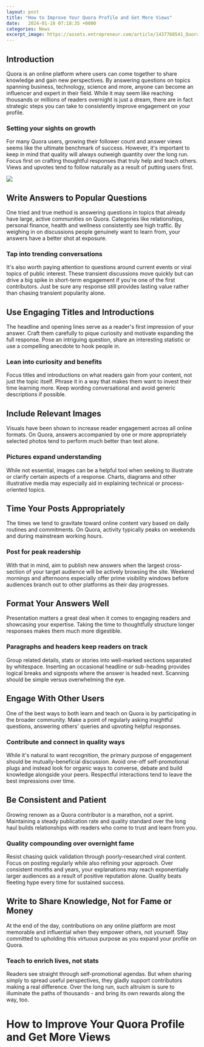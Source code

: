 ```yaml
---
layout: post
title: "How to Improve Your Quora Profile and Get More Views"
date:   2024-01-18 07:18:35 +0000
categories: News
excerpt_image: https://assets.entrepreneur.com/article/1437760541_Quora-marketing-strategies-1.png
---
```

## Introduction
Quora is an online platform where users can come together to share knowledge and gain new perspectives. By answering questions on topics spanning business, technology, science and more, anyone can become an influencer and expert in their field. While it may seem like reaching thousands or millions of readers overnight is just a dream, there are in fact strategic steps you can take to consistently improve engagement on your profile.

### Setting your sights on growth
For many Quora users, growing their follower count and answer views seems like the ultimate benchmark of success. However, it's important to keep in mind that quality will always outweigh quantity over the long run. Focus first on crafting thoughtful responses that truly help and teach others. Views and upvotes tend to follow naturally as a result of putting users first.


![](https://assets.entrepreneur.com/article/1437760541_Quora-marketing-strategies-1.png)
## Write Answers to Popular Questions
One tried and true method is answering questions in topics that already have large, active communities on Quora. Categories like relationships, personal finance, health and wellness consistently see high traffic. By weighing in on discussions people genuinely want to learn from, your answers have a better shot at exposure.

### Tap into trending conversations
It's also worth paying attention to questions around current events or viral topics of public interest. These transient discussions move quickly but can drive a big spike in short-term engagement if you're one of the first contributors. Just be sure any response still provides lasting value rather than chasing transient popularity alone.

## Use Engaging Titles and Introductions
The headline and opening lines serve as a reader's first impression of your answer. Craft them carefully to pique curiosity and motivate expanding the full response. Pose an intriguing question, share an interesting statistic or use a compelling anecdote to hook people in.

### Lean into curiosity and benefits  
Focus titles and introductions on what readers gain from your content, not just the topic itself. Phrase it in a way that makes them want to invest their time learning more. Keep wording conversational and avoid generic descriptions if possible.

## Include Relevant Images
Visuals have been shown to increase reader engagement across all online formats. On Quora, answers accompanied by one or more appropriately selected photos tend to perform much better than text alone. 

### Pictures expand understanding
While not essential, images can be a helpful tool when seeking to illustrate or clarify certain aspects of a response. Charts, diagrams and other illustrative media may especially aid in explaining technical or process-oriented topics.

## Time Your Posts Appropriately
The times we tend to gravitate toward online content vary based on daily routines and commitments. On Quora, activity typically peaks on weekends and during mainstream working hours.

### Post for peak readership  
With that in mind, aim to publish new answers when the largest cross-section of your target audience will be actively browsing the site. Weekend mornings and afternoons especially offer prime visibility windows before audiences branch out to other platforms as their day progresses.

## Format Your Answers Well  
Presentation matters a great deal when it comes to engaging readers and showcasing your expertise. Taking the time to thoughtfully structure longer responses makes them much more digestible.

### Paragraphs and headers keep readers on track
Group related details, stats or stories into well-marked sections separated by whitespace. Inserting an occasional headline or sub-heading provides logical breaks and signposts where the answer is headed next. Scanning should be simple versus overwhelming the eye.

## Engage With Other Users
One of the best ways to both learn and teach on Quora is by participating in the broader community. Make a point of regularly asking insightful questions, answering others' queries and upvoting helpful responses.

### Contribute and connect in quality ways
While it's natural to want recognition, the primary purpose of engagement should be mutually-beneficial discussion. Avoid one-off self-promotional plugs and instead look for organic ways to converse, debate and build knowledge alongside your peers. Respectful interactions tend to leave the best impressions over time.

## Be Consistent and Patient  
Growing renown as a Quora contributor is a marathon, not a sprint. Maintaining a steady publication rate and quality standard over the long haul builds relationships with readers who come to trust and learn from you. 

### Quality compounding over overnight fame
Resist chasing quick validation through poorly-researched viral content. Focus on posting regularly while also refining your approach. Over consistent months and years, your explanations may reach exponentially larger audiences as a result of positive reputation alone. Quality beats fleeting hype every time for sustained success.

## Write to Share Knowledge, Not for Fame or Money
At the end of the day, contributions on any online platform are most memorable and influential when they empower others, not yourself. Stay committed to upholding this virtuous purpose as you expand your profile on Quora.  

### Teach to enrich lives, not stats
Readers see straight through self-promotional agendas. But when sharing simply to spread useful perspectives, they gladly support contributors making a real difference. Over the long run, such altruism is sure to illuminate the paths of thousands - and bring its own rewards along the way, too.

# How to Improve Your Quora Profile and Get More Views